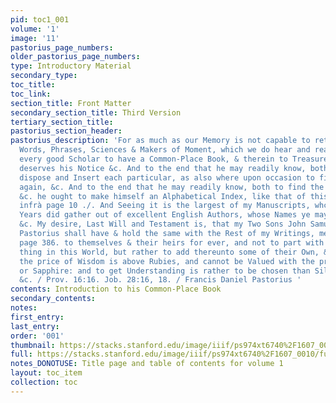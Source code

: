 ```yaml
---
pid: toc1_001
volume: '1'
image: '11'
pastorius_page_numbers: 
older_pastorius_page_numbers: 
type: Introductory Material
secondary_type: 
toc_title: 
toc_link: 
section_title: Front Matter
secondary_section_title: Third Version
tertiary_section_title: 
pastorius_section_header: 
pastorius_description: 'For as much as our Memory is not capable to retain all remarkable
  Words, Phrases, Sciences & Makers of Moment, which we do hear and read, It becomes
  every good Scholar to have a Common-Place Book, & therein to Treasure up what ever
  deserves his Notice &c. And to the end that he may readily know, both whither to
  dispose and Insert each particular, as also where upon occasion to find the same
  again, &c. And to the end that he may readily know, both to find the same again,
  &c. he ought to make himself an Alphabetical Index, like that of this Bee-Hive beginning
  infrà page 10 ./. And Seeing it is the largest of my Manuscripts, whch I in my riper
  Years did gather out of excellent English Authors, whose Names ye may see page 56.
  &c. My desire, Last Will and Testament is, that my Two Sons John Samuel and Henry
  Pastorius shall have & hold the same with the Rest of my Writings, mentioned infrà
  page 386. to themselves & their heirs for ever, and not to part with them for any
  thing in this World, but rather to add thereunto some of their Own, &c. Because
  the price of Wisdom is above Rubies, and cannot be Valued with the precious Onyx
  or Sapphire: and to get Understanding is rather to be chosen than Silver and Gold.
  &c. / Prov. 16:16. Job. 28:16, 18. / Francis Daniel Pastorius '
contents: Introduction to his Common-Place Book
secondary_contents: 
notes: 
first_entry: 
last_entry: 
order: '001'
thumbnail: https://stacks.stanford.edu/image/iiif/ps974xt6740%2F1607_0010/full/100,/0/default.jpg
full: https://stacks.stanford.edu/image/iiif/ps974xt6740%2F1607_0010/full/full/0/default.jpg
notes_DONOTUSE: Title page and table of contents for volume 1
layout: toc_item
collection: toc
---
```

